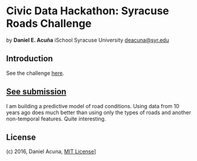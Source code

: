 # Civic Data Hackathon: Syracuse Roads Challenge

by 
__Daniel E. Acuña__
iSchool
Syracuse University
deacuna@syr.edu

## Introduction

See the challenge [here](https://ischool.syr.edu/landing-pages/civic-data-hackathon-syracuse-roads-challenge).


## [See submission](https://cdn.rawgit.com/daniel-acuna/hackathon_syracuse/master/src/Civic_Data_Challenge.html)

I am building a predictive model of road conditions. Using data from 10 years ago does much better than using only
the types of roads and another non-temporal features. Quite interesting.

## License

(c) 2016, Daniel Acuna, [MIT License](LICENSE)]
